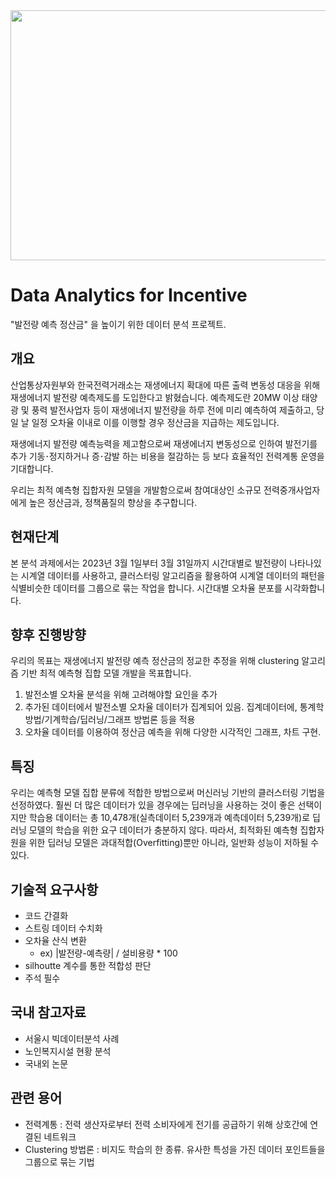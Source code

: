 <img src="https://www.energydaily.co.kr/news/photo/202211/132051_86204_1454.jpg" width=600 height=400>

# Data Analytics for Incentive
"발전량 예측 정산금" 을 높이기 위한 데이터 분석 프로젝트.

## 개요
산업통상자원부와 한국전력거래소는 [](https://motie.go.kr/motie/gov3.0/gov_openinfo/sajun/bbs/bbsView.do?bbs_seq_n=163324&bbs_cd_n=81) 재생에너지 확대에 따른 출력 변동성 대응을 위해 재생에너지 발전량 예측제도를 도입한다고 밝혔습니다. 예측제도란 20MW 이상 태양광 및 풍력 발전사업자 등이 재생에너지 발전량을 하루 전에 미리 예측하여 제출하고, 당일 날 일정 오차율 이내로 이를 이행할 경우 정산금을 지급하는 제도입니다.


재생에너지 발전량 예측능력을 제고함으로써 재생에너지 변동성으로 인하여 발전기를 추가 기동𐄁정지하거나 증𐄁감발 하는 비용을 절감하는 등 보다 효율적인 전력계통 운영을 기대합니다.


우리는 최적 예측형 집합자원 모델을 개발함으로써 참여대상인 소규모 전력중개사업자에게 높은 정산금과, 정책품질의 향상을 추구합니다.

## 현재단계
본 분석 과제에서는 2023년 3월 1일부터 3월 31일까지 시간대별로 발전량이 나타나있는 시계열 데이터를 사용하고, 클러스터링 알고리즘을 활용하여 시계열 데이터의 패턴을 식별비슷한 데이터를 그룹으로 묶는 작업을 합니다. 시간대별 오차율 분포를 시각화합니다.

## 향후 진행방향
우리의 목표는 재생에너지 발전량 예측 정산금의 정교한 추정을 위해 clustering 알고리즘 기반 최적 예측형 집합 모델 개발을 목표합니다. 
1. 발전소별 오차율 분석을 위해 고려해야할 요인을 추가
2. 추가된 데이터에서 발전소별 오차율 데이터가 집계되어 있음. 집계데이터에, 통계학 방법/기계학습/딥러닝/그래프 방법론 등을 적용
3. 오차율 데이터를 이용하여 정산금 예측을 위해 다양한 시각적인 그래프, 차트 구현.

## 특징
우리는 예측형 모델 집합 분류에 적합한 방법으로써 머신러닝 기반의 클러스터링 기법을 선정하였다. 훨씬 더 많은 데이터가 있을 경우에는 딥러닝을 사용하는 것이 좋은 선택이지만 학습용 데이터는 총 10,478개(실측데이터 5,239개과 예측데이터 5,239개)로 딥러닝 모델의 학습을 위한 요구 데이터가 충분하지 않다. 따라서, 최적화된 예측형 집합자원을 위한 딥러닝 모델은 과대적합(Overfitting)뿐만 아니라, 일반화 성능이 저하될 수 있다.

## 기술적 요구사항
- 코드 간결화
- 스트링 데이터 수치화
- 오차율 산식 변환  
  - ex) |발전량-예측량| / 설비용량 * 100
- silhoutte 계수를 통한 적합성 판단
- 주석 필수

## 국내 참고자료
- 서울시 빅데이터분석 사례 
- 노인복지시설 현황 분석
- 국내외 논문

## 관련 용어
- 전력계통 : 전력 생산자로부터 전력 소비자에게 전기를 공급하기 위해 상호간에 연결된 네트워크
- Clustering 방법론 : 비지도 학습의 한 종류. 유사한 특성을 가진 데이터 포인트들을 그룹으로 묶는 기법
